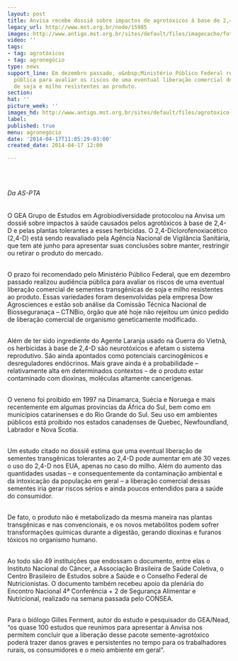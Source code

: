 ```yaml
---
layout: post
title: Anvisa recebe dossiê sobre impactos de agrotóxicos à base de 2,4-D
legacy_url: http://www.mst.org.br/node/15985
images: http://www.antigo.mst.org.br/sites/default/files/imagecache/foto_destaque/agrotoxico-morte.jpg
video: ''
tags:
- tag: agrotóxicos
- tag: agronegócio
type: news
support_line: Em dezembro passado, o&nbsp;Ministério Público Federal realizou audiência
  pública para avaliar os riscos de uma eventual liberação comercial de sementes transgênicas
  de soja e milho resistentes ao produto.
section: 
hat: ''
picture_week: ''
images_hd: http://www.antigo.mst.org.br/sites/default/files/agrotoxico-morte.jpg
label: 
published: true
menu: agronegócio
date: '2014-04-17T11:05:29-03:00'
created_date: 2014-04-17 12:00

---
```

<p>&nbsp;</p><p><br><em>Da AS-PTA<br></em><br><br>O GEA Grupo de Estudos em Agrobiodiversidade protocolou na Anvisa um dossiê sobre impactos à saúde causados pelos agrotóxicos à base de 2,4-D e pelas plantas tolerantes a esses herbicidas. O 2,4-Diclorofenoxiacético (2,4-D) está sendo reavaliado pela Agência Nacional de Vigilância Sanitária, que tem até junho para apresentar suas conclusões sobre manter, restringir ou retirar o produto do mercado.</p><p><br>O prazo foi recomendado pelo Ministério Público Federal, que em dezembro passado realizou audiência pública para avaliar os riscos de uma eventual liberação comercial de sementes transgênicas de soja e milho resistentes ao produto. Essas variedades foram desenvolvidas pela empresa Dow Agrosciences e estão sob análise da Comissão Técnica Nacional de Biosseguranaça – CTNBio, órgão que até hoje não rejeitou um único pedido de liberação comercial de organismo geneticamente modificado.</p><p><br>Além de ter sido ingrediente do Agente Laranja usado na Guerra do Vietnã, os herbicidas à base de 2,4-D são neurotóxicos e afetam o sistema reprodutivo. São ainda apontados como potenciais carcinogênicos e desreguladores endócrinos. Mais grave ainda é a probabilidade – relativamente alta em determinados contextos – de o produto estar contaminado com dioxinas, moléculas altamente cancerígenas.</p><p><br>O veneno foi proibido em 1997 na Dinamarca, Suécia e Noruega e mais recentemente em algumas províncias da África do Sul, bem como em municípios catarinenses e do Rio Grande do Sul. Seu uso em ambientes públicos está proibido nos estados canadenses de Quebec, Newfoundland, Labrador e Nova Scotia.</p><p><br>Um estudo citado no dossiê estima que uma eventual liberação de sementes transgênicas tolerantes ao 2,4-D pode aumentar em até 30 vezes o uso do 2,4-D nos EUA, apenas no caso do milho. Além do aumento das quantidades usadas – e consequentemente da contaminação ambiental e da intoxicação da população em geral – a liberação comercial dessas sementes iria gerar riscos sérios e ainda poucos entendidos para a saúde do consumidor.</p><p><br>De fato, o produto não é metabolizado da mesma maneira nas plantas transgênicas e nas convencionais, e os novos metabólitos podem sofrer transformações químicas durante a digestão, gerando dioxinas e furanos tóxicos no organismo humano.</p><p><br>Ao todo são 49 instituições que endossam o documento, entre elas o Instituto Nacional do Câncer, a Associação Brasileira de Saúde Coletiva, o Centro Brasileiro de Estudos sobre a Saúde e o Conselho Federal de Nutricionistas. O documento também recebeu apoio da plenária do Encontro Nacional 4ª Conferência + 2 de Segurança Alimentar e Nutricional, realizado na semana passada pelo CONSEA.</p><p><br>Para o biólogo Gilles Ferment, autor do estudo e pesquisador do GEA/Nead, “os quase 100 estudos que reunimos para apresentar à Anvisa nos permitem concluir que a liberação desse pacote semente-agrotóxico poderá trazer danos graves e persistentes no tempo para os trabalhadores rurais, os consumidores e o meio ambiente em geral”.</p><p>&nbsp;</p><p>&nbsp;</p>
